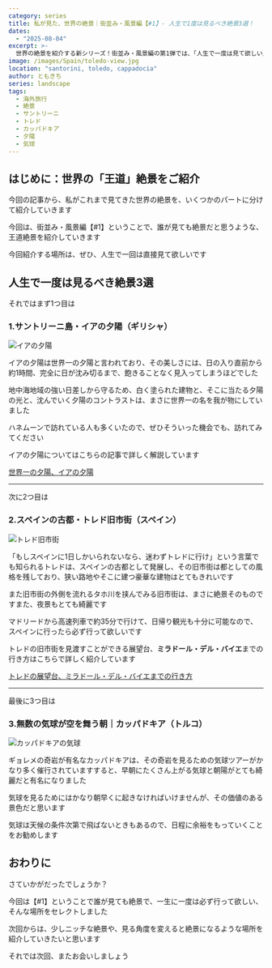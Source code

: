 ```yaml
---
category: series
title: 私が見た、世界の絶景｜街並み・風景編【#1】- 人生で1度は見るべき絶景3選！
dates:
  - "2025-08-04"
excerpt: >-
  世界の絶景を紹介する新シリーズ！街並み・風景編の第1弾では、「人生で一度は見て欲しい」王道の絶景を厳選。世界一と称されるサントリーニ島の夕陽、スペインの古都トレドの美しい旧市街、そしてトルコ・カッパドキアの気球が織りなす幻想的な朝の景色。筆者が旅で出会った息をのむほどの風景の魅力をお届けします。
image: /images/Spain/toledo-view.jpg
location: "santorini, toledo, cappadocia"
author: ともきち
series: landscape
tags:
  - 海外旅行
  - 絶景
  - サントリーニ
  - トレド
  - カッパドキア
  - 夕陽
  - 気球
---
```


## はじめに：世界の「王道」絶景をご紹介

今回の記事から、私がこれまで見てきた世界の絶景を、いくつかのパートに分けて紹介していきます

今回は、街並み・風景編【#1】ということで、誰が見ても絶景だと思うような、王道絶景を紹介していきます

今回紹介する場所は、ぜひ、人生で一回は直接見て欲しいです

## 人生で一度は見るべき絶景3選

それではまず1つ目は

### 1.サントリーニ島・イアの夕陽（ギリシャ）

![イアの夕陽](/images/Greece/oia-castle-sunset-view.jpg)

イアの夕陽は世界一の夕陽と言われており、その美しさには、日の入り直前から約1時間、完全に日が沈み切るまで、飽きることなく見入ってしまうほどでした

地中海地域の強い日差しから守るため、白く塗られた建物と、そこに当たる夕陽の光と、沈んでいく夕陽のコントラストは、まさに世界一の名を我が物にしていました

ハネムーンで訪れている人も多くいたので、ぜひそういった機会でも、訪れてみてください

イアの夕陽についてはこちらの記事で詳しく解説しています

[世界一の夕陽、イアの夕陽](./Oia-Sunset-Guide)

---

次に2つ目は

### 2.スペインの古都・トレド旧市街（スペイン）

![トレド旧市街](/images/Spain/toledo-view.jpg)

「もしスペインに1日しかいられないなら、迷わずトレドに行け」という言葉でも知られるトレドは、スペインの古都として発展し、その旧市街は都としての風格を残しており、狭い路地やそこに建つ豪華な建物はとてもきれいです

また旧市街の外側を流れるタホ川を挟んでみる旧市街は、まさに絶景そのものですまた、夜景もとても綺麗です

マドリードから高速列車で約35分で行けて、日帰り観光も十分に可能なので、スペインに行ったら必ず行って欲しいです

トレドの旧市街を見渡すことができる展望台、**ミラドール・デル・バイエ**までの行き方はこちらで詳しく紹介しています

[トレドの展望台、ミラドール・デル・バイエまでの行き方](./Howtoget-Mirador-del-Valle)

---

最後に3つ目は

### 3.無数の気球が空を舞う朝｜カッパドキア（トルコ）

![カッパドキアの気球](/images/Turkey/balloons-in-cappadocia.jpg)

ギョレメの奇岩が有名なカッパドキアは、その奇岩を見るための気球ツアーがかなり多く催行されていますすると、早朝にたくさん上がる気球と朝陽がとても綺麗だと有名になりました

気球を見るためにはかなり朝早くに起きなければいけませんが、その価値のある景色だと思います

気球は天候の条件次第で飛ばないときもあるので、日程に余裕をもっていくことをお勧めします

## おわりに

さていかがだったでしょうか？

今回は【#1】ということで誰が見ても絶景で、一生に一度は必ず行って欲しい、そんな場所をセレクトしました

次回からは、少しニッチな絶景や、見る角度を変えると絶景になるような場所を紹介していきたいと思います

それでは次回、またお会いしましょう
